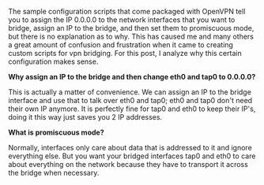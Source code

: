 The sample configuration scripts that come packaged with OpenVPN tell you to assign the IP 0.0.0.0 to the network interfaces that you want to bridge, assign an IP to the bridge, and then set them to promiscuous mode, but there is no explanation as to why. This has caused me and many others a great amount of confusion and frustration when it came to creating custom scripts for vpn bridging. For this post, I analyze why this certain configuration makes sense.

**Why assign an IP to the bridge and then change eth0 and tap0 to 0.0.0.0?**

This is actually a matter of convenience. We can assign an IP to the bridge interface and use that to talk over eth0 and tap0; eth0 and tap0 don't need their own IP anymore. It is perfectly fine for tap0 and eth0 to keep their IP's, doing it this way just saves you 2 IP addresses.

**What is promiscuous mode?**

Normally, interfaces only care about data that is addressed to it and ignore everything else. But you want your bridged interfaces tap0 and eth0 to care about everything on the network because they have to transport it across the bridge when necessary.
